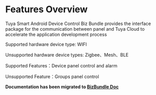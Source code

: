 # Features Overview

Tuya Smart Android Device Control Biz Bundle provides the interface package for the communication between panel and Tuya Cloud to accelerate the application development process

Supported hardware device type: WIFI 

Unsupported hardware device types: Zigbee、Mesh、BLE

Supported Features：Device panel control and alarm

Unsupported Feature：Groups panel control


**Documentation has been migrated to [BizBundle Doc](https://tuyainc.github.io/tuyasmart_bizbundle_android_doc/)**